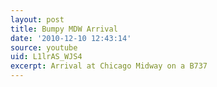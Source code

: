 ```yaml
---
layout: post
title: Bumpy MDW Arrival
date: '2010-12-10 12:43:14'
source: youtube
uid: L1lrAS_WJS4
excerpt: Arrival at Chicago Midway on a B737
---
```

